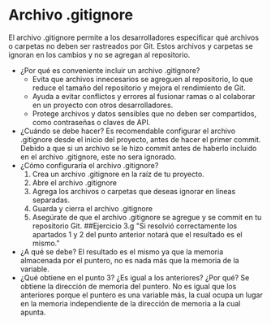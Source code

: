 # Archivo .gitignore
El archivo .gitignore permite a los desarrolladores especificar qué archivos o carpetas no deben ser rastreados por Git. Estos archivos y carpetas se ignoran en los cambios y no se agregan al repositorio. 
- ¿Por qué es conveniente incluir un archivo .gitignore?
    - Evita que archivos innecesarios se agreguen al repositorio, lo que reduce el tamaño del repositorio y mejora el rendimiento de Git.
    - Ayuda a evitar conflictos y errores al fusionar ramas o al colaborar en un proyecto con otros desarrolladores.
    - Protege archivos y datos sensibles que no deben ser compartidos, como contraseñas o claves de API.
- ¿Cuándo se debe hacer?
    Es recomendable configurar el archivo .gitignore desde el inicio del proyecto, antes de hacer el primer commit. Debido a que si un archivo se le hizo commit antes de haberlo incluido en el archivo .gitignore, este no sera ignorado.
- ¿Cómo configuraría el archivo .gitignore?
    1. Crea un archivo .gitignore en la raíz de tu proyecto. 
    2. Abre el archivo .gitignore
    3. Agrega los archivos o carpetas que deseas ignorar en líneas separadas. 
    4. Guarda y cierra el archivo .gitignore
    5. Asegúrate de que el archivo .gitignore se agregue y se commit en tu repositorio Git.
##Ejercicio 3.g
"Si resolvió correctamente los apartados 1 y 2 del punto anterior notará que el resultado es el mismo."
- ¿A qué se debe? 
    El resultado es el mismo ya que la memoria almacenada por el puntero, no es nada más que la memoria de la variable.
- ¿Qué obtiene en el punto 3? ¿Es igual a los anteriores? ¿Por qué?
    Se obtiene la dirección de memoria del puntero. No es igual que los anteriores porque el puntero es una variable más, la cual ocupa un lugar en la memoria independiente de la dirección de memoria a la cual apunta.